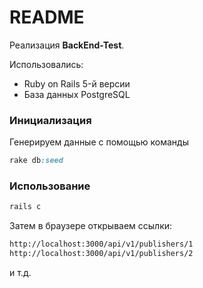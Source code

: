 # README

Реализация **BackEnd-Test**. 

Использовались:
- Ruby on Rails 5-й версии
- База данных PostgreSQL

### Инициализация

Генерируем данные с помощью команды
```ruby
rake db:seed
```
### Использование

```ruby
rails c
```

Затем в браузере открываем ссылки:

```html
http://localhost:3000/api/v1/publishers/1
http://localhost:3000/api/v1/publishers/2
```
и т.д.
